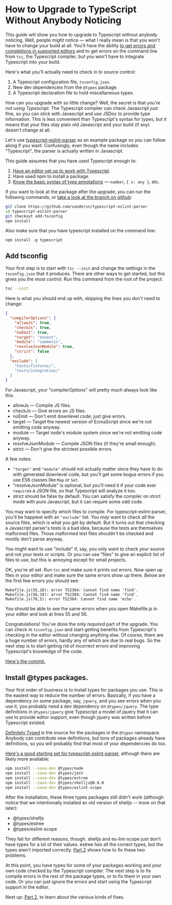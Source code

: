 # How to Upgrade to TypeScript Without Anybody Noticing

This guide will show you how to upgrade to Typescript without anybody
noticing. Well, people *might* notice &mdash; what I really mean is
that you won't have to change your build at all. You'll have the
ability
[to get errors and completions in supported editors](https://github.com/Microsoft/TypeScript/wiki/TypeScript-Editor-Support)
and to get errors on the command line from `tsc`, the Typescript
compiler, but you won't have to integrate Typescript into your build.

Here's what you'll actually need to check in to source control:

1. A Typescript configuration file, `tsconfig.json`.
2. New dev dependencies from the `@types` package.
3. A Typescript declaration file to hold miscellaneous types.

How can you upgrade with so little change? Well, the secret is that
*you're not using Typescript*. The Typescript compiler can check
Javascript just fine, so you can stick with Javascript and use JSDoc to
provide type information. This is less convenient than Typescript's
syntax for types, but it means that your files stay plain old
Javascript and your build (if any) doesn't change at all.

Let's use
[typescript-eslint-parser](https://github.com/eslint/typescript-eslint-parser)
as an example package so you can follow along if you want.
Confusingly, even though the name includes "Typescript", the parser is
actually written in Javascript.

This guide assumes that you have used Typescript enough to:

1. [Have an editor set up to work with Typescript](https://github.com/Microsoft/TypeScript/wiki/TypeScript-Editor-Support).
2. Have used npm to install a package.
3. [Know the basic syntax of type annotations](http://2ality.com/2018/04/type-notation-typescript.html) &mdash; `number`,
`{ x: any }`, etc.

If you want to look at the package after the upgrade, you can run the
following commands, or
[take a look at the branch on github](https://github.com/eslint/typescript-eslint-parser/compare/master...sandersn:add-tsconfig):

```sh
git clone https://github.com/sandersn/typescript-eslint-parser
cd typescript-eslint-parser
git checkout add-tsconfig
npm install
```

Also make sure that you have typescript installed on the command line:

```
npm install -g typescript
```

## Add tsconfig

Your first step is to start with `tsc --init` and change the settings
in the `tsconfig.json` that it produces. There are other ways to get
started, but this gives you the most control. Run this command from
the root of the project:

```sh
tsc --init
```

Here is what you should end up with, skipping the lines you don't need
to change:

```json
{
  "compilerOptions": {
    "allowJs": true,
    "checkJs": true,
    "noEmit": true,
    "target": "esnext",
    "module": "commonjs",
    "resolveJsonModule": true,
    "strict": false
  },
  "exclude": [
    "tests/fixtures/",
    "tests/integration/"
  ]
}
```

For Javascript, your "compilerOptions" will pretty much always look
like this.

* allowJs &mdash; Compile JS files.
* checkJs &mdash; Give errors on JS files.
* noEmit &mdash; Don't emit downlevel code; just give errors.
* target &mdash; Target the newest version of EcmaScript since we're
  not emitting code anyway.
* module &mdash; Target node's module system since we're not emitting
  code anyway.
* resolveJsonModule &mdash; Compile JSON files (if they're small enough).
* strict &mdash; Don't give the strictest possible errors.

A few notes:
* `"target"` and `"module"` should not actually matter since they have to do
with generated downlevel code, but you'll get some bogus errors if you
use ES6 classes like `Map` or `Set`.
* "resolveJsonModule" is optional, but you'll need it if your
code ever `require`s a JSON file, so that Typescript will analyze it
too.
* strict should be false by default. You can satisfy the compiler on
  strict mode with pure Javascript, but it can require some odd code.

You may want to specify which files to compile. For
typescript-eslint-parser, you'll be happiest with an `"exclude"` list. You *may*
want to check *all* the source files, which is what you get by
default. But it turns out that checking a Javascript parser's tests is
a bad idea, because the tests are themselves malformed files. Those
malformed test files shouldn't be checked and mostly don't parse
anyway.

You might want to use "include" if, say, you only want to check your
source and not your tests or scripts. Or you can use "files" to give
an explicit list of files to use, but this is annoying except for
small projects.

OK, you're all set. Run `tsc` and make sure it prints out errors. Now open up
files in your editor and make sure the same errors show up there.
Below are the first few errors you should see:

```
Makefile.js(55,18): error TS2304: Cannot find name 'find'.
Makefile.js(56,19): error TS2304: Cannot find name 'find'.
Makefile.js(70,5): error TS2304: Cannot find name 'echo'.
```

You should be able to see the same errors when you open Makefile.js in
your editor and look at lines 55 and 56.

Congratulations! You've done the only *required* part of the upgrade.
You can check in `tsconfig.json` and start getting benefits from
Typescript's checking in the editor without changing anything else. Of
course, there are a huge number of errors, hardly any of which are due
to real bugs. So the next step is to start getting rid of incorrect
errors and improving Typescript's knowledge of the code.

[Here's the commit.](https://github.com/eslint/typescript-eslint-parser/commit/9ee85f151b0ef81fa592ddbdb4f60aeb842ae42c)

## Install @types packages.

Your first order of business is to install types for packages you use.
This is the easiest way to reduce the number of errors. Basically, if
you have a dependency on some package, say, `jquery`, and you see errors
when you use it, you probably need a dev dependency on
`@types/jquery`. The type definitions in `@types/jquery` give
Typescript a model of jquery that it can use to provide editor
support, even though jquery was written before Typescript existed.

[Definitely Typed](https://github.com/DefinitelyTyped/DefinitelyTyped)
is the source for the packages in the `@types` namespace. Anybody can
contribute new definitions, but tons of packages already have
definitions, so you will probably find that most of your dependencies
do too.

[Here's a good starting set for typescript-eslint-parser](https://github.com/eslint/typescript-eslint-parser/commit/0a8bf69fc1d8c0967e7e67ade2fec38ddfeefeda),
although there are likely more available:

```sh
npm install --save-dev @types/node
npm install --save-dev @types/jest
npm install --save-dev @types/estree
npm install --save-dev @types/shelljs@0.8.0
npm install --save-dev @types/eslint-scope
```

After the installation, these three types packages still didn't work
(although notice that we intentionally installed an old version of
shelljs -- more on that later):

* @types/shelljs
* @types/estree
* @types/eslint-scope

They fail for different reasons, though. shelljs and es-lint-scope just
don't have types for a lot of their values. estree *has* all the
correct types, but the types aren't imported correctly.
[Part 2](How-to-upgrade-to-Typescript-without-anybody-noticing-part-2.md)
shows how to fix these two problems.

At this point, you have types for some of your packages working and
your own code checked by the Typescript compiler. The next step is to
fix compile errors in the rest of the package types, or to fix them in your
own code. Or you can just ignore the errors and start using the
Typescript support in the editor.

Next up:
[Part 2](How-to-upgrade-to-Typescript-without-anybody-noticing-part-2.md),
to learn about the various kinds of fixes.
